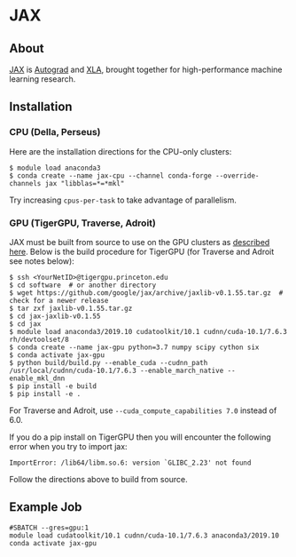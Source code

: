 # JAX

## About

[JAX](https://github.com/google/jax) is [Autograd](https://github.com/hips/autograd) and [XLA](https://www.tensorflow.org/xla), brought
together for high-performance machine learning research.

## Installation

### CPU (Della, Perseus)

Here are the installation directions for the CPU-only clusters:

```
$ module load anaconda3
$ conda create --name jax-cpu --channel conda-forge --override-channels jax "libblas=*=*mkl"
```

Try increasing `cpus-per-task` to take advantage of parallelism.

### GPU (TigerGPU, Traverse, Adroit)

JAX must be built from source to use on the GPU clusters as [described here](https://jax.readthedocs.io/en/latest/developer.html). Below is the build procedure for TigerGPU (for Traverse and Adroit see notes below):

```
$ ssh <YourNetID>@tigergpu.princeton.edu
$ cd software  # or another directory
$ wget https://github.com/google/jax/archive/jaxlib-v0.1.55.tar.gz  # check for a newer release
$ tar zxf jaxlib-v0.1.55.tar.gz
$ cd jax-jaxlib-v0.1.55
$ cd jax
$ module load anaconda3/2019.10 cudatoolkit/10.1 cudnn/cuda-10.1/7.6.3 rh/devtoolset/8
$ conda create --name jax-gpu python=3.7 numpy scipy cython six
$ conda activate jax-gpu
$ python build/build.py --enable_cuda --cudnn_path /usr/local/cudnn/cuda-10.1/7.6.3 --enable_march_native --enable_mkl_dnn
$ pip install -e build
$ pip install -e .
```

For Traverse and Adroit, use `--cuda_compute_capabilities 7.0` instead of 6.0.

If you do a pip install on TigerGPU then you will encounter the following error when you try to import jax:

```
ImportError: /lib64/libm.so.6: version `GLIBC_2.23' not found
```

Follow the directions above to build from source.

## Example Job

```
#SBATCH --gres=gpu:1
module load cudatoolkit/10.1 cudnn/cuda-10.1/7.6.3 anaconda3/2019.10
conda activate jax-gpu
```
